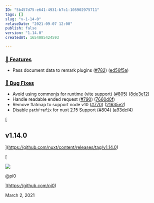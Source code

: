 ```yaml
---
ID: "5b457d75-e641-4931-b7c1-105902975711"
tags: []
slug: "v-1-14-0"
relaseDate: "2021-09-07 12:00"
publish: false
version: "1.14.0"
createdAt: 1654085424593

---
```

### [🚀 Features](/changelog/#-features)

*   Pass document data to remark plugins ([#782](https://github.com/nuxt/content/issues/782)) ([ed56f5a](https://github.com/nuxt/content/commit/ed56f5a4c8cf5fc8b6fb7711b769b882fd73bee1))

### [🐛 Bug Fixes](/changelog/#-bug-fixes)

*   Avoid using commonjs for runtime (vite support) ([#805](https://github.com/nuxt/content/issues/805)) ([8de3e12](https://github.com/nuxt/content/commit/8de3e12759c37f6ff74d52c6174e8d099742e833))
*   Handle readable ended request ([#790](https://github.com/nuxt/content/issues/790)) ([7660d0f](https://github.com/nuxt/content/commit/7660d0fff4ef66c04ef20256251f94eb4457734b))
*   Remove flatmap to support node v10 ([#770](https://github.com/nuxt/content/issues/770)) ([21635e2](https://github.com/nuxt/content/commit/21635e2488c9edb899ab3dbffbcc93e6dd9a3b82))
*   Disable `pathPrefix` for nuxt 2.15 Support ([#804](https://github.com/nuxt/content/issues/804)) ([a93dcf4](https://github.com/nuxt/content/commit/a93dcf448355e90df4cf2a6f1f3a4977e2b786d8))

[

v1.14.0
-------

](https://github.com/nuxt/content/releases/tag/v1.14.0)

[

![](https://avatars.githubusercontent.com/u/5158436?v=4)

@pi0

](https://github.com/pi0)

March 2, 2021